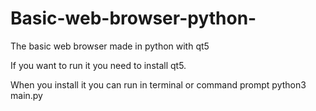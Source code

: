 # Basic-web-browser-python-
The basic web browser made in python with qt5

If you want to run it you need to install qt5.

When you install it you can run in terminal or command prompt
python3 main.py
